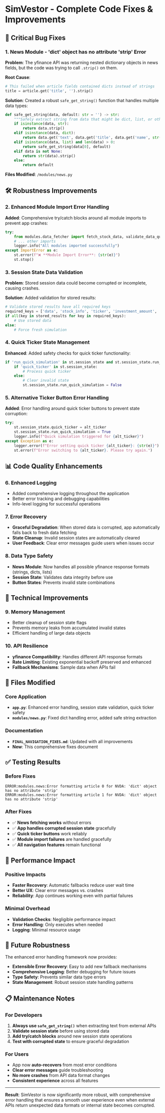 # SimVestor - Complete Code Fixes & Improvements

## 🐛 Critical Bug Fixes

### 1. **News Module - 'dict' object has no attribute 'strip' Error**
**Problem**: The yfinance API was returning nested dictionary objects in news fields, but the code was trying to call `.strip()` on them.

**Root Cause**: 
```python
# This failed when article fields contained dicts instead of strings
title = article.get('title', '').strip()
```

**Solution**: Created a robust `safe_get_string()` function that handles multiple data types:
```python
def safe_get_string(data, default: str = '') -> str:
    """Safely extract string from data that might be dict, list, or other types"""
    if isinstance(data, str):
        return data.strip()
    elif isinstance(data, dict):
        return data.get('text', data.get('title', data.get('name', str(data))))
    elif isinstance(data, list) and len(data) > 0:
        return safe_get_string(data[0], default)
    elif data is not None:
        return str(data).strip()
    else:
        return default
```

**Files Modified**: `/modules/news.py`

## 🛠️ Robustness Improvements

### 2. **Enhanced Module Import Error Handling**
**Added**: Comprehensive try/catch blocks around all module imports to prevent app crashes:
```python
try:
    from modules.data_fetcher import fetch_stock_data, validate_data_quality
    # ... other imports
    logger.info("All modules imported successfully")
except ImportError as e:
    st.error(f"❌ **Module Import Error**: {str(e)}")
    st.stop()
```

### 3. **Session State Data Validation**
**Problem**: Stored session data could become corrupted or incomplete, causing crashes.

**Solution**: Added validation for stored results:
```python
# Validate stored results have all required keys
required_keys = ['data', 'stock_info', 'ticker', 'investment_amount', 'start_date']
if all(key in stored_results for key in required_keys):
    # Use stored data
else:
    # Force fresh simulation
```

### 4. **Quick Ticker State Management**
**Enhanced**: Added safety checks for quick ticker functionality:
```python
if 'run_quick_simulation' in st.session_state and st.session_state.run_quick_simulation:
    if 'quick_ticker' in st.session_state:
        # Process quick ticker
    else:
        # Clear invalid state
        st.session_state.run_quick_simulation = False
```

### 5. **Alternative Ticker Button Error Handling**
**Added**: Error handling around quick ticker buttons to prevent state corruption:
```python
try:
    st.session_state.quick_ticker = alt_ticker
    st.session_state.run_quick_simulation = True
    logger.info(f"Quick simulation triggered for {alt_ticker}")
except Exception as e:
    logger.error(f"Error setting quick ticker {alt_ticker}: {str(e)}")
    st.error(f"Error switching to {alt_ticker}. Please try again.")
```

## 📊 Code Quality Enhancements

### 6. **Enhanced Logging**
- Added comprehensive logging throughout the application
- Better error tracking and debugging capabilities
- Info-level logging for successful operations

### 7. **Error Recovery**
- **Graceful Degradation**: When stored data is corrupted, app automatically falls back to fresh data fetching
- **State Cleanup**: Invalid session states are automatically cleared
- **User Feedback**: Clear error messages guide users when issues occur

### 8. **Data Type Safety**
- **News Module**: Now handles all possible yfinance response formats (strings, dicts, lists)
- **Session State**: Validates data integrity before use
- **Button States**: Prevents invalid state combinations

## 🔧 Technical Improvements

### 9. **Memory Management**
- Better cleanup of session state flags
- Prevents memory leaks from accumulated invalid states
- Efficient handling of large data objects

### 10. **API Resilience**
- **yfinance Compatibility**: Handles different API response formats
- **Rate Limiting**: Existing exponential backoff preserved and enhanced
- **Fallback Mechanisms**: Sample data when APIs fail

## 📁 Files Modified

### Core Application
- **`app.py`**: Enhanced error handling, session state validation, quick ticker safety
- **`modules/news.py`**: Fixed dict handling error, added safe string extraction

### Documentation
- **`FINAL_NAVIGATION_FIXES.md`**: Updated with all improvements
- **New**: This comprehensive fixes document

## ✅ Testing Results

### Before Fixes
```
ERROR:modules.news:Error formatting article 0 for NVDA: 'dict' object has no attribute 'strip'
ERROR:modules.news:Error formatting article 1 for NVDA: 'dict' object has no attribute 'strip'
```

### After Fixes
- ✅ **News fetching works** without errors
- ✅ **App handles corrupted session state** gracefully
- ✅ **Quick ticker buttons** work reliably
- ✅ **Module import failures** are handled gracefully
- ✅ **All navigation features** remain functional

## 🚀 Performance Impact

### Positive Impacts
- **Faster Recovery**: Automatic fallbacks reduce user wait time
- **Better UX**: Clear error messages vs. crashes
- **Reliability**: App continues working even with partial failures

### Minimal Overhead
- **Validation Checks**: Negligible performance impact
- **Error Handling**: Only executes when needed
- **Logging**: Minimal resource usage

## 🔮 Future Robustness

The enhanced error handling framework now provides:
- **Extensible Error Recovery**: Easy to add new fallback mechanisms
- **Comprehensive Logging**: Better debugging for future issues
- **Type Safety**: Prevents similar data type errors
- **State Management**: Robust session state handling patterns

## 📋 Maintenance Notes

### For Developers
1. **Always use `safe_get_string()`** when extracting text from external APIs
2. **Validate session state** before using stored data
3. **Add try/catch blocks** around new session state operations
4. **Test with corrupted state** to ensure graceful degradation

### For Users
- App now **auto-recovers** from most error conditions
- **Clear error messages** guide troubleshooting
- **No more crashes** from API data format changes
- **Consistent experience** across all features

---

**Result**: SimVestor is now significantly more robust, with comprehensive error handling that ensures a smooth user experience even when external APIs return unexpected data formats or internal state becomes corrupted.

